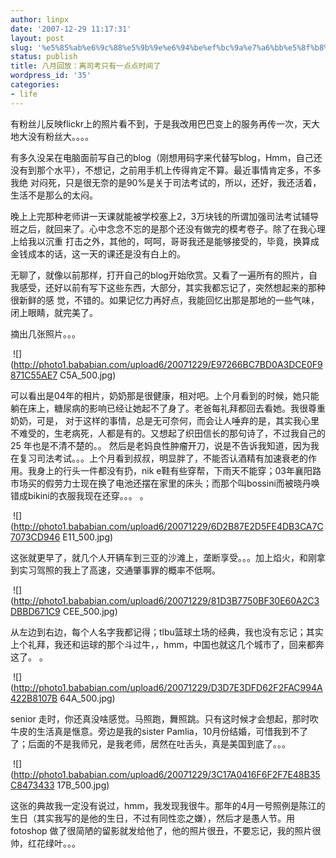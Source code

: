 ```yaml
---
author: linpx
date: '2007-12-29 11:17:31'
layout: post
slug: '%e5%85%ab%e6%9c%88%e5%9b%9e%e6%94%be%ef%bc%9a%e7%a6%bb%e5%8f%b8%e8%80%83%e5%8f%aa%e6%9c%89%e4%b8%80%e7%82%b9%e7%82%b9%e6%97%b6%e9%97%b4%e4%ba%86'
status: publish
title: 八月回放：离司考只有一点点时间了
wordpress_id: '35'
categories:
- life
---
```


  

有粉丝儿反映flickr上的照片看不到，于是我改用巴巴变上的服务再传一次，天大地大没有粉丝大。。。。

  


有多久没呆在电脑面前写自己的blog（刚想用码字来代替写blog，Hmm，自己还没有到那个水平），不想记，之前用手机上传得肯定不算。最近事情肯定多，不多我绝
对闷死，只是很无奈的是90%是关于司法考试的，所以，还好，我还活着，生活不是那么的太闷。




晚上上完那种老师讲一天课就能被学校塞上2，3万块钱的所谓加强司法考试辅导班之后，就回来了。心中念念不忘的是那个还没有做完的模考卷子。除了在我心理上给我以沉重
打击之外，其他的，呵呵，哥哥我还是能够接受的，毕竟，换算成金钱成本的话，这一天的课还是没有白上的。




无聊了，就像以前那样，打开自己的blog开始欣赏。又看了一遍所有的照片，自我感受，还好以前有写下这些东西，大部分，其实我都忘记了，突然想起来的那种很新鲜的感
觉，不错的。如果记忆力再好点，我能回忆出那是那地的一些气味，闭上眼睛，就完美了。




摘出几张照片。。。

 ![](http://photo1.bababian.com/upload6/20071229/E97266BC7BD0A3DCE0F9871C55AE7
C5A_500.jpg)

可以看出是04年的相片，奶奶那是很健康，相对吧。上个月看到的时候，她只能躺在床上，糖尿病的影响已经让她起不了身了。老爸每礼拜都回去看她。我很尊重奶奶，可是，
对于这样的事情，总是无可奈何，而会让人唾弃的是，其实我心里不难受的，生老病死，人都是有的。又想起了织田信长的那句诗了，不过我自己的25 年也是不清不楚的。。
然后是老妈良性肿瘤开刀，说是不告诉我知道，因为我在复习司法考试。。。上个月看到叔叔，明显胖了，不能否认酒精有加速衰老的作用。我身上的行头一件都没有扔，nik
e鞋有些穿帮，下雨天不能穿；03年襄阳路市场买的假劳力士现在换了电池还摆在家里的床头；而那个叫bossini而被晓丹唤错成bikini的衣服我现在还穿。。。
。


 ![](http://photo1.bababian.com/upload6/20071229/6D2B87E2D5FE4DB3CA7C7073CD946
E11_500.jpg)

这张就更早了，就几个人开辆车到三亚的沙滩上，垄断享受。。。加上焰火，和刚拿到实习驾照的我上了高速，交通肇事罪的概率不低啊。

 ![](http://photo1.bababian.com/upload6/20071229/81D3B7750BF30E60A2C3DBBD671C9
CEE_500.jpg)


从左边到右边，每个人名字我都记得；tlbu篮球土场的经典，我也没有忘记；其实上个礼拜，我还和运球的那个斗过牛，，hmm，中国也就这几个城市了，回来都奔这了。
。

 ![](http://photo1.bababian.com/upload6/20071229/D3D7E3DFD62F2FAC994A422B8107B
64A_500.jpg)

senior 走时，你还真没啥感觉。马照跑，舞照跳。只有这时候才会想起，那时吹牛皮的生活真是惬意。旁边是我的sister
Pamlia，10月份结婚，可惜我到不了了；后面的不是我师兄，是我老师，居然在吐舌头，真是美国到底了。。。

 ![](http://photo1.bababian.com/upload6/20071229/3C17A0416F6F2F7E48B35C8473433
17B_500.jpg)

这张的典故我一定没有说过，hmm，我发现我很牛。那年的4月一号照例是陈江的生日（其实我写的是他的生日，不过有同性恋之嫌），然后才是愚人节。用fotoshop
做了很简陋的留影就发给他了，他的照片很丑，不要忘记，我的照片很帅，红花绿叶。。。








